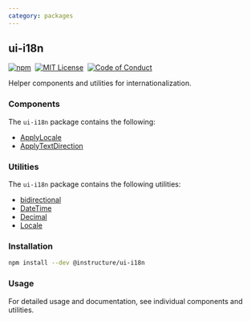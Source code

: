 ```yaml
---
category: packages
---
```


## ui-i18n

[![npm][npm]][npm-url]&nbsp;
[![MIT License][license-badge]][license]&nbsp;
[![Code of Conduct][coc-badge]][coc]

Helper components and utilities for internationalization.

### Components

The `ui-i18n` package contains the following:

- [ApplyLocale](#ApplyLocale)
- [ApplyTextDirection](#ApplyTextDirection)

### Utilities

The `ui-i18n` package contains the following utilities:

- [bidirectional](#bidirectional)
- [DateTime](#DateTime)
- [Decimal](#Decimal)
- [Locale](#Locale)

### Installation

```sh
npm install --dev @instructure/ui-i18n
```

### Usage

For detailed usage and documentation, see individual components and utilities.

[npm]: https://img.shields.io/npm/v/@instructure/ui-i18n.svg
[npm-url]: https://npmjs.com/package/@instructure/ui-i18n
[license-badge]: https://img.shields.io/npm/l/instructure-ui.svg?style=flat-square
[license]: https://github.com/instructure/instructure-ui/blob/master/LICENSE
[coc-badge]: https://img.shields.io/badge/code%20of-conduct-ff69b4.svg?style=flat-square
[coc]: https://github.com/instructure/instructure-ui/blob/master/CODE_OF_CONDUCT.md

